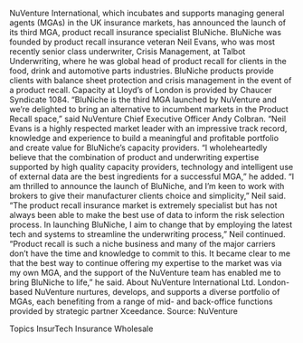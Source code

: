 NuVenture International, which incubates and supports managing general agents (MGAs) in the UK insurance markets, has announced the launch of its third MGA, product recall insurance specialist BluNiche.
BluNiche was founded by product recall insurance veteran Neil Evans, who was most recently senior class underwriter, Crisis Management, at Talbot Underwriting, where he was global head of product recall for clients in the food, drink and automotive parts industries.
BluNiche products provide clients with balance sheet protection and crisis management in the event of a product recall. Capacity at Lloyd’s of London is provided by Chaucer Syndicate 1084.
“BluNiche is the third MGA launched by NuVenture and we’re delighted to bring an alternative to incumbent markets in the Product Recall space,” said NuVenture Chief Executive Officer Andy Colbran. “Neil Evans is a highly respected market leader with an impressive track record, knowledge and experience to build a meaningful and profitable portfolio and create value for BluNiche’s capacity providers.
“I wholeheartedly believe that the combination of product and underwriting expertise supported by high quality capacity providers, technology and intelligent use of external data are the best ingredients for a successful MGA,” he added.
“I am thrilled to announce the launch of BluNiche, and I’m keen to work with brokers to give their manufacturer clients choice and simplicity,” Neil said.
“The product recall insurance market is extremely specialist but has not always been able to make the best use of data to inform the risk selection process. In launching BluNiche, I aim to change that by employing the latest tech and systems to streamline the underwriting process,” Neil continued.
“Product recall is such a niche business and many of the major carriers don’t have the time and knowledge to commit to this. It became clear to me that the best way to continue offering my expertise to the market was via my own MGA, and the support of the NuVenture team has enabled me to bring BluNiche to life,” he said.
About NuVenture International Ltd.
London-based NuVenture nurtures, develops, and supports a diverse portfolio of MGAs, each benefiting from a range of mid- and back-office functions provided by strategic partner Xceedance.
Source: NuVenture

Topics
InsurTech
Insurance Wholesale
